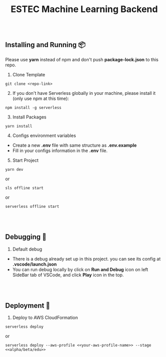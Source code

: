 <h1 align='center'>ESTEC Machine Learning Backend</h1>

<br/><br/>

## **Installing and Running 📦**

Please use **yarn** instead of npm and don't push **package-lock.json** to this repo.

1. Clone Template

```
git clone <repo-link>
```

2. If you don't have Serverless globally in your machine, please install it (only use npm at this time):

```
npm install -g serverless
```

3. Install Packages

```
yarn install
```

4. Configs environment variables

- Create a new **.env** file with same structure as **.env.example**
- Fill in your configs information in the **.env** file.

5. Start Project

```
yarn dev
```

or

```
sls offline start
```

or

```
serverless offline start
```

<br/><br/>

## **Debugging 🔬**

1. Default debug

- There is a debug already set up in this project. you can see its config at **.vscode/launch.json**
- You can run debug locally by click on **Run and Debug** icon on left SideBar tab of VSCode, and click **Play** icon in the top.

<br/><br/>

## **Deployment 🚀**

1. Deploy to AWS CloudFormation

```
serverless deploy
```

or

```
serverless deploy --aws-profile <<your-aws-profile-name>> --stage <<alpha/beta/edu>>
```

<br/>
